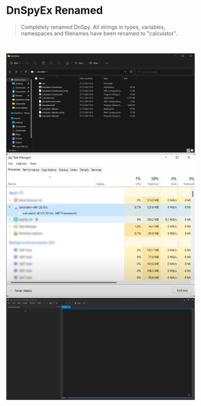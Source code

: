 # DnSpyEx Renamed
> Completely renamed DnSpy. All strings in types, variables, namespaces and filenames have been renamed to "calculator".

</br>

![InWindowsExplorer](./screenshots/explorer.png)
![InTaskManager](./screenshots/taskmgr.png)
![InDnSpyRenamed](./screenshots/dnspy.png)
